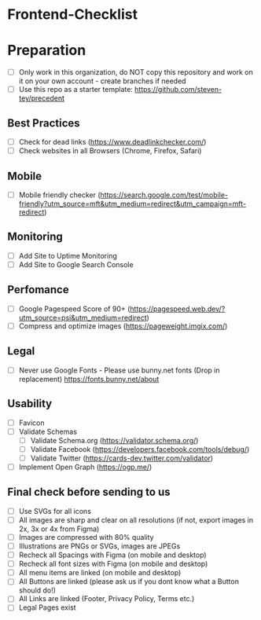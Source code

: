 # Frontend-Checklist

# Preparation
- [ ] Only work in this organization, do NOT copy this repository and work on it on your own account - create branches if needed
- [ ] Use this repo as a starter template: https://github.com/steven-tey/precedent

## Best Practices
- [ ] Check for dead links (https://www.deadlinkchecker.com/)
- [ ] Check websites in all Browsers (Chrome, Firefox, Safari)

## Mobile
- [ ] Mobile friendly checker (https://search.google.com/test/mobile-friendly?utm_source=mft&utm_medium=redirect&utm_campaign=mft-redirect)

## Monitoring
- [ ] Add Site to Uptime Monitoring
- [ ] Add Site to Google Search Console

## Perfomance
- [ ] Google Pagespeed Score of 90+ (https://pagespeed.web.dev/?utm_source=psi&utm_medium=redirect)
- [ ] Compress and optimize images (https://pageweight.imgix.com/)

## Legal
- [ ] Never use Google Fonts - Please use bunny.net fonts (Drop in replacement) https://fonts.bunny.net/about

## Usability
- [ ] Favicon
- [ ] Validate Schemas
  - [ ] Validate Schema.org (https://validator.schema.org/)
  - [ ] Validate Facebook (https://developers.facebook.com/tools/debug/)
  - [ ] Validate Twitter (https://cards-dev.twitter.com/validator)
- [ ] Implement Open Graph (https://ogp.me/)

## Final check before sending to us
- [ ] Use SVGs for all icons
- [ ] All images are sharp and clear on all resolutions (if not, export images in 2x, 3x or 4x from Figma)
- [ ] Images are compressed with 80% quality
- [ ] Illustrations are PNGs or SVGs, images are JPEGs
- [ ] Recheck all Spacings with Figma (on mobile and desktop)
- [ ] Recheck all font sizes with Figma (on mobile and desktop)
- [ ] All menu items are linked (on mobile and desktop)
- [ ] All Buttons are linked (please ask us if you dont know what a Button should do!)
- [ ] All Links are linked (Footer, Privacy Policy, Terms etc.)
- [ ] Legal Pages exist
